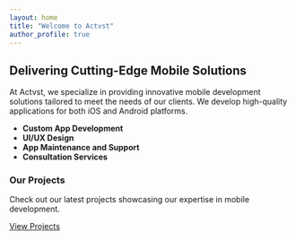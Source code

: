 ```yaml
---
layout: home
title: "Welcome to Actvst"
author_profile: true
---
```


## Delivering Cutting-Edge Mobile Solutions

At Actvst, we specialize in providing innovative mobile development solutions tailored to meet the needs of our clients. We develop high-quality applications for both iOS and Android platforms.

- **Custom App Development**
- **UI/UX Design**
- **App Maintenance and Support**
- **Consultation Services**

### Our Projects

Check out our latest projects showcasing our expertise in mobile development.

[View Projects](projects.html)
